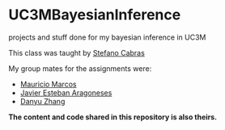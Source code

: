 # UC3MBayesianInference
projects and stuff done for my bayesian inference in UC3M

This class was taught by [Stefano Cabras](http://portal.uc3m.es/portal/page/portal/dpto_estadistica/personal/Stefano_Cabras)

My group mates for the assignments were:

- [Mauricio Marcos](https://github.com/MauMau93)
- [Javier Esteban Aragoneses](https://github.com/JavierEA1)
- [Danyu Zhang](https://github.com/danyuz)
  
**The content and code shared in this repository is also theirs.**
